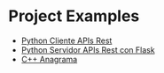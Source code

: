 # Project Examples

  - [Python Cliente APIs Rest](ClientApisRest/readme.md#contenido)
  - [Python Servidor APIs Rest con Flask](Flask_Apis/readme.md#contenido)
  - [C++ Anagrama](c++_Anagrama/readme.md#contenido)
  
  
  
